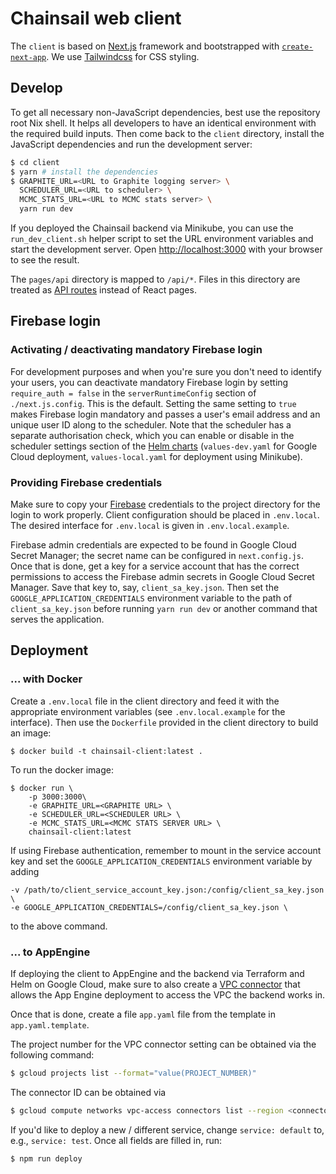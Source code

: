 # Chainsail web client

The `client` is based on [Next.js](https://nextjs.org/) framework and bootstrapped with [`create-next-app`](https://github.com/vercel/next.js/tree/canary/packages/create-next-app).
We use [Tailwindcss](https://tailwindcss.com/) for CSS styling.

## Develop

To get all necessary non-JavaScript dependencies, best use the repository root Nix shell.
It helps all developers to have an identical environment with the required build inputs.
Then come back to the `client` directory, install the JavaScript dependencies and run the development server:

```bash
$ cd client
$ yarn # install the dependencies
$ GRAPHITE_URL=<URL to Graphite logging server> \
  SCHEDULER_URL=<URL to scheduler> \
  MCMC_STATS_URL=<URL to MCMC stats server> \
  yarn run dev
```
If you deployed the Chainsail backend via Minikube, you can use the `run_dev_client.sh` helper script to set the URL environment variables and start the development server.
Open [http://localhost:3000](http://localhost:3000) with your browser to see the result.

The `pages/api` directory is mapped to `/api/*`. Files in this directory are treated as [API routes](https://nextjs.org/docs/api-routes/introduction) instead of React pages.

## Firebase login

### Activating / deactivating mandatory Firebase login

For development purposes and when you're sure you don't need to identify your users, you can deactivate mandatory Firebase login by setting `require_auth = false` in the `serverRuntimeConfig` section of `./next.js.config`.
This is the default.
Setting the same setting to `true` makes Firebase login mandatory and passes a user's email address and an unique user ID along to the scheduler.
Note that the scheduler has a separate authorisation check, which you can enable or disable in the scheduler settings section of the [Helm charts](../../helm) (`values-dev.yaml` for Google Cloud deployment, `values-local.yaml` for deployment using Minikube).

### Providing Firebase credentials

Make sure to copy your [Firebase](https://firebase.google.com/) credentials to the project directory for the login to work properly. Client configuration should be placed in `.env.local`.
The desired interface for `.env.local` is given in `.env.local.example`.

Firebase admin credentials are expected to be found in Google Cloud Secret Manager; the secret name can be configured in `next.config.js`.
Once that is done, get a key for a service account that has the correct permissions to access the Firebase admin secrets in Google Cloud Secret Manager.
Save that key to, say, `client_sa_key.json`.
Then set the `GOOGLE_APPLICATION_CREDENTIALS` environment variable to the path of `client_sa_key.json` before running `yarn run dev` or another command that serves the application.


## Deployment

### ... with Docker

Create a `.env.local` file in the client directory and feed it with the appropriate environment variables
(see `.env.local.example` for the interface). Then use the `Dockerfile` provided in the client
directory to build an image:

```shell
$ docker build -t chainsail-client:latest .
```

To run the docker image:

```shell
$ docker run \
    -p 3000:3000\
    -e GRAPHITE_URL=<GRAPHITE URL> \
    -e SCHEDULER_URL=<SCHEDULER URL> \
	-e MCMC_STATS_URL=<MCMC STATS SERVER URL> \
    chainsail-client:latest
```
If using Firebase authentication, remember to mount in the service account key and set the `GOOGLE_APPLICATION_CREDENTIALS` environment variable by adding
```console
-v /path/to/client_service_account_key.json:/config/client_sa_key.json \
-e GOOGLE_APPLICATION_CREDENTIALS=/config/client_sa_key.json \
```
to the above command.

### ... to AppEngine

If deploying the client to AppEngine and the backend via Terraform and Helm on Google Cloud, make sure to also create a [VPC connector](https://cloud.google.com/vpc/docs/configure-serverless-vpc-access) that allows the App Engine deployment to access the VPC the backend works in.

Once that is done, create a file `app.yaml` file from the template in `app.yaml.template`.

The project number for the VPC connector setting can be obtained via the following command:
```bash
$ gcloud projects list --format="value(PROJECT_NUMBER)"
```
The connector ID can be obtained via

```bash
$ gcloud compute networks vpc-access connectors list --region <connector region> --format="value(CONNECTOR_ID)"
```

If you'd like to deploy a new / different service, change `service: default` to, e.g., `service: test`.
Once all fields are filled in, run:

```shell
$ npm run deploy
```

